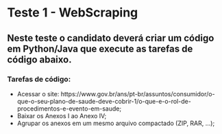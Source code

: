 <h1>Teste 1 - WebScraping</h1>

<h2>Neste teste o candidato deverá criar um código em Python/Java que execute as tarefas de código abaixo.</h2>

<h3>Tarefas de código:</h3>

<ul>
  <li>Acessar o site: https://www.gov.br/ans/pt-br/assuntos/consumidor/o-que-o-seu-plano-de-saude-deve-cobrir-1/o-que-e-o-rol-de-procedimentos-e-evento-em-saude;</li>
  <li>Baixar os Anexos I ao Anexo IV;</li>
  <li>Agrupar os anexos em um mesmo arquivo compactado (ZIP, RAR, ...);</li>
</ul>

